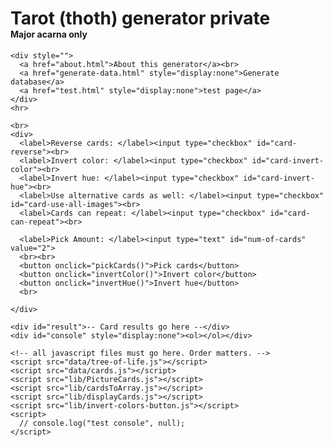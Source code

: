 <!doctype html>

<html>
  <head>
    <link rel="stylesheet" href="lib/style.css">

  </head>

  <body>
    <h1>Tarot (thoth) generator private<br><span style="font-size:50%">Major acarna only</span></h1>
    
    <div style="">
      <a href="about.html">About this generator</a><br>
      <a href="generate-data.html" style="display:none">Generate database</a> 
      <a href="test.html" style="display:none">test page</a> 
    </div>
    <hr>
     
    <br>
    <div>
      <label>Reverse cards: </label><input type="checkbox" id="card-reverse"><br>
      <label>Invert color: </label><input type="checkbox" id="card-invert-color"><br> 
      <label>Invert hue: </label><input type="checkbox" id="card-invert-hue"><br>
      <label>Use alternative cards as well: </label><input type="checkbox" id="card-use-all-images"><br>
      <label>Cards can repeat: </label><input type="checkbox" id="card-can-repeat"><br>

      <label>Pick Amount: </label><input type="text" id="num-of-cards" value="2">
      <br><br>
      <button onclick="pickCards()">Pick cards</button> 
      <button onclick="invertColor()">Invert color</button>
      <button onclick="invertHue()">Invert hue</button>
      <br>

    </div>

    <div id="result">-- Card results go here --</div>
    <div id="console" style="display:none"><ol></ol></div>

    <!-- all javascript files must go here. Order matters. -->
    <script src="data/tree-of-life.js"></script>
    <script src="data/cards.js"></script>
    <script src="lib/PictureCards.js"></script>
    <script src="lib/cardsToArray.js"></script>
    <script src="lib/displayCards.js"></script>
    <script src="lib/invert-colors-button.js"></script>
    <script>
      // console.log("test console", null);
    </script>

  </body>
</html>

